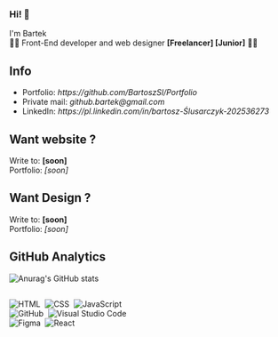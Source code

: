 
### Hi! 👋
I'm Bartek 
</br> 
👩‍🎓 Front-End developer and web designer <b>[Freelancer] [Junior]</b> 👩‍💻
</br>
## Info 
<ul>
<li> Portfolio: <i>https://github.com/BartoszSl/Portfolio</i> </li>
<li> Private mail: <i>github.bartek@gmail.com</i> </li>
<li> LinkedIn: <i>https://pl.linkedin.com/in/bartosz-Ślusarczyk-202536273</i> </li>
</ul>

## Want website ?
Write to: <b>[soon]</b></br>
Portfolio: <i>[soon]</i>

## Want Design ?
Write to: <b>[soon]</b></br>
Portfolio: <i>[soon]</i> 

## GitHub Analytics

![Anurag's GitHub stats](https://github-readme-stats.vercel.app/api?username=MaciejMi&show_icons=true&theme=dark)<br/>

## 
![HTML](https://img.shields.io/badge/HTML5-E34F26.svg?style=for-the-badge&logo=HTML5&logoColor=white)&nbsp;
![CSS](https://img.shields.io/badge/CSS3-1572B6.svg?style=for-the-badge&logo=CSS3&logoColor=white)&nbsp;
![JavaScript](https://img.shields.io/badge/JavaScript-F7DF1E.svg?style=for-the-badge&logo=JavaScript&logoColor=black)&nbsp;
</br>
![GitHub](https://img.shields.io/badge/GitHub-181717.svg?style=for-the-badge&logo=GitHub&logoColor=white)&nbsp;
![Visual Studio Code](https://img.shields.io/badge/Visual%20Studio%20Code-007ACC.svg?style=for-the-badge&logo=Visual-Studio-Code&logoColor=white)&nbsp;
</br>
![Figma](https://img.shields.io/badge/Figma-F24E1E?style=for-the-badge&logo=figma&logoColor=white)&nbsp;
![React](https://img.shields.io/badge/React-20232A?style=for-the-badge&logo=react&logoColor=61DAFB)&nbsp;
